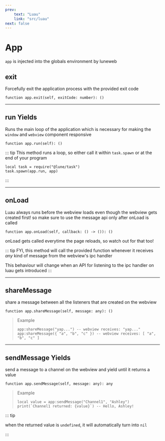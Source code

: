 ```yaml
---
prev:
    text: "Luau"
    link: "src/luau"
next: false
---
```


# App

`app` is injected into the globals environment by luneweb

## exit <Badge text="Method"/>

Forcefully exit the application process with the provided exit code

```luau
function app.exit(self, exitCode: number): ()
```

---

## run <Badge text="Method"/> <Badge type="warning">Yields</Badge>

Runs the main loop of the application which is necessary
for making the `window` and `webview` component responsive

```luau
function app.run(self): ()
```

::: tip
This method runs a loop, so either call it within `task.spawn`
or at the end of your program

```luau
local task = require("@lune/task")
task.spawn(app.run, app)
```

:::

---

## onLoad <Badge text="Method"/>

Luau always runs before the webview loads even though the webview gets created first!
so make sure to use the message api only after onLoad is called

```luau
function app.onLoad(self, callback: () -> ()): ()
```

onLoad gets called everytime the page reloads, so watch out for that too!

::: tip
FYI, this method will call the provided function whenever
it receives *any* kind of message from the webview's ipc handler

This behaviour will change
when an API for listening to the ipc handler on luau gets introduced
:::

---

## shareMessage <Badge text="Method"/>

share a message between all the listeners that are created on the webview

```luau
function app.shareMessage(self, message: any): ()
```

> Example
>
> ```luau
> app:shareMessage("yap...") -- webview receives: "yap..."
> app:shareMessage({ "a", "b", "c" }) -- webview receives: [ "a", "b", "c" ]
> ```

---

## sendMessage <Badge text="Method"/> <Badge type="warning">Yields</Badge>

send a message to a channel on the webview and yield until it returns a value

```luau
function app.sendMessage(self, message: any): any
```

> Example
>
> ```luau
> local value = app:sendMessage("Channel1", "Ashley")
> print(`Channel1 returned: {value}`) -- Hello, Ashley!
> ```

::: tip

when the returned value is `undefined`, it will automatically turn into `nil`

:::
